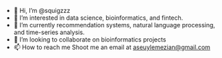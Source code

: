 - 👋 Hi, I’m @squigzzz
- 👀 I’m interested in data science, bioinformatics, and fintech. 
- 🌱 I’m currently recommendation systems, natural language processing, and time-series analysis. 
- 💞️ I’m looking to collaborate on bioinformatics projects
- 📫 How to reach me 
    Shoot me an email at aseuylemezian@gmail.com

<!---
squigzzz/squigzzz is a ✨ special ✨ repository because its `README.md` (this file) appears on your GitHub profile.
You can click the Preview link to take a look at your changes.
--->
